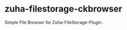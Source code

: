 zuha-filestorage-ckbrowser
==========================

Simple File Browser for Zuha-FileStorage-Plugin.
